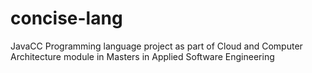 # concise-lang
JavaCC Programming language project as part of Cloud and Computer Architecture module in Masters in Applied Software Engineering
